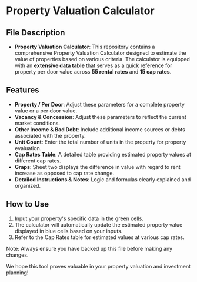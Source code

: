 # Property Valuation Calculator



## File Description

- **Property Valuation Calculator**: This repository contains a comprehensive Property Valuation Calculator designed to estimate the value of properties based on various criteria. The calculator is equipped with an **extensive data table** that serves as a quick reference for property per door value across **55 rental rates** and **15 cap rates**.

## Features
- **Property / Per Door**: Adjust these parameters for a complete property value or a per door value.
- **Vacancy & Concession**: Adjust these parameters to reflect the current market conditions.
- **Other Income & Bad Debt**: Include additional income sources or debts associated with the property.
- **Unit Count**: Enter the total number of units in the property for property evaluation.
- **Cap Rates Table**: A detailed table providing estimated property values at different cap rates.
- **Graps**: Sheet two displays the difference in value with regard to rent increase as opposed to cap rate change.
- **Detailed Instructions & Notes**: Logic and formulas clearly explained and organized.

  

## How to Use

1. Input your property's specific data in the green cells.
2. The calculator will automatically update the estimated property value displayed in blue cells based on your inputs.
3. Refer to the Cap Rates table for estimated values at various cap rates.

Note: Always ensure you have backed up this file before making any changes.

We hope this tool proves valuable in your property valuation and investment planning!
